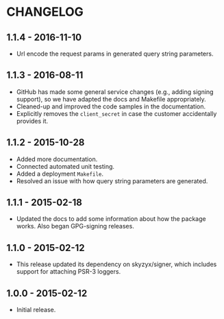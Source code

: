 # CHANGELOG

## 1.1.4 - 2016-11-10

* Url encode the request params in generated query string parameters.

## 1.1.3 - 2016-08-11

* GitHub has made some general service changes (e.g., adding signing support), so we have adapted the docs and Makefile appropriately.
* Cleaned-up and improved the code samples in the documentation.
* Explicitly removes the `client_secret` in case the customer accidentally provides it.

## 1.1.2 - 2015-10-28

* Added more documentation.
* Connected automated unit testing.
* Added a deployment `Makefile`.
* Resolved an issue with how query string parameters are generated.

## 1.1.1 - 2015-02-18

* Updated the docs to add some information about how the package works. Also began GPG-signing releases.

## 1.1.0 - 2015-02-12

* This release updated its dependency on skyzyx/signer, which includes support for attaching PSR-3 loggers.

## 1.0.0 - 2015-02-12

* Initial release.
